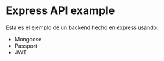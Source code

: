 # Express API example


Esta es el ejemplo de un backend hecho en express usando:
- Mongoose
- Passport
- JWT 
